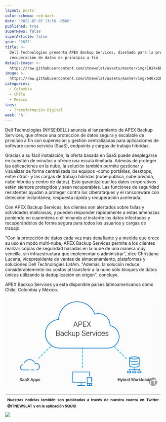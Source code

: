 ```yaml
---
layout: posts
color-schema: red-dark
date: '2022-02-07 13:16 -0500'
published: true
superNews: false
superArticle: false
year: '2022'
title: >-
  Dell Technologies presenta APEX Backup Services, diseñado para la protección y
  recuperación de datos de princípio a fin
detail-image: >-
  https://raw.githubusercontent.com/itnewslat/assets/master/img/1024x680/apex-backup-g.jpg
image: >-
  https://raw.githubusercontent.com/itnewslat/assets/master/img/540x320/apex-backup-p.jpg
categories:
  - Colombia
  - Chile
  - Mexico
tags:
  - Transformación Digital
week: '6'
---
```

Dell Technologies (NYSE:DELL) anuncia el lanzamiento de APEX Backup Services, que ofrece una protección de datos segura y escalable de princípio a fin con supervisión y gestión centralizadas para aplicaciones de software como servicio (SaaS), endpoints y cargas de trabajo híbridas.
 
Gracias a su fácil instalación, la oferta basada en SaaS puede desplegarse en cuestión de minutos y ofrece una escala ilimitada. Además de proteger las aplicaciones en la nube, la solución también permite gestionar y visualizar de forma centralizada los equipos -como portátiles, desktops, entre otros- y las cargas de trabajo híbridas (nube pública, nube privada, nube híbrida y centro de datos). Esto garantiza que los datos corporativos estén siempre protegidos y sean recuperables. Las funciones de seguridad resistentes ayudan a proteger contra los ciberataques y el ransomware con detección instantánea, respuesta rápida y recuperación acelerada.
 
Con APEX Backup Services, los clientes son alertados sobre fallas y actividades maliciosas, y pueden responder rápidamente a estas amenazas poniendo en cuarentena o eliminando al instante los datos infectados y recuperándolos de forma segura para todos los usuarios y cargas de trabajo.
 
"Con la protección de datos cada vez más desafiante y a medida que crece su uso en modo multi-nube, APEX Backup Services permite a los clientes realizar copias de seguridad basadas en la nube de una manera muy sencilla, sin infraestructura que implementar o administrar", dice Christiano Lucena, vicepresidente de ventas de almacenamiento, plataformas y soluciones Dell Technologies LatAm. "Además, la solución reduce considerablemente los costos al transferir a la nube sólo bloques de datos únicos utilizando la deduplicación en origen", concluye.
 
APEX Backup Services ya está disponible países latinoamericanos como Chile, Colombia y México.

![](https://raw.githubusercontent.com/itnewslat/assets/master/img/540x320/apex-backup-p.jpg)

<table style="height: 42px;" width="569">
<tbody>
<tr>
<td style="text-align: justify;"><sub><strong>Nuestras noticias también son publicadas a través de nuestra cuenta en Twitter <a href="https://twitter.com/itnewslat?lang=es">@ITNEWSLAT</a> y en la aplicación <a href="https://squidapp.co/en/">SQUID</a></strong></sub></td>
</tr>
</tbody>
</table>

<img src="https://tracker.metricool.com/c3po.jpg?hash=56f88a41e39ab42c063cc51676587a04"/>